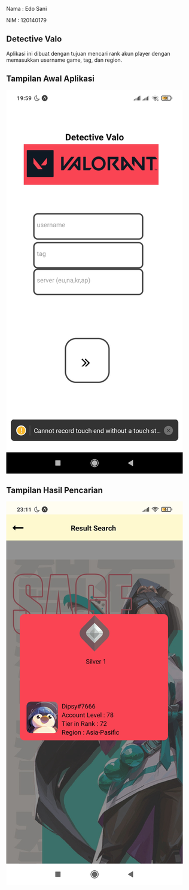 <p>Nama : Edo Sani</p>
<p>NIM : 120140179</p>

## Detective Valo

Aplikasi ini dibuat dengan tujuan mencari rank akun player dengan memasukkan username game, tag, dan region.

## Tampilan Awal Aplikasi

![Tampilan Awal](https://github.com/saniji/UTS-PAM/blob/fc96f4ea57cef27086c22e788b2931b5d827d90d/Tampilan_awal.jpg)

## Tampilan Hasil Pencarian

![Tampilan Hasil](https://github.com/saniji/UTS-PAM/blob/fc96f4ea57cef27086c22e788b2931b5d827d90d/Tampilan_hasil.jpg)
